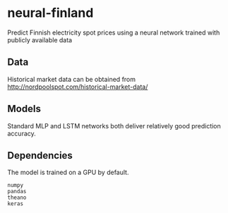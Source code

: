 # neural-finland
Predict Finnish electricity spot prices using a neural network trained with publicly available data

## Data
Historical market data can be obtained from http://nordpoolspot.com/historical-market-data/

## Models
Standard MLP and LSTM networks both deliver relatively good prediction accuracy.

## Dependencies
The model is trained on a GPU by default.
```
numpy
pandas
theano
keras
```
